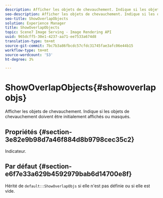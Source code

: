 ```yaml
---
description: Afficher les objets de chevauchement. Indique si les objets de chevauchement doivent être initialement affichés ou masqués.
seo-description: Afficher les objets de chevauchement. Indique si les objets de chevauchement doivent être initialement affichés ou masqués.
seo-title: ShowOverlapObjects
solution: Experience Manager
title: ShowOverlapObjects
topic: Scene7 Image Serving - Image Rendering API
uuid: 965dcff5-30e1-4237-aa71-ee7533a674d8
translation-type: tm+mt
source-git-commit: 7bc7b3a86fbcdc57cfdc31745fae3afc06e44b15
workflow-type: tm+mt
source-wordcount: '53'
ht-degree: 3%

---
```



# ShowOverlapObjects{#showoverlapobjs}

Afficher les objets de chevauchement. Indique si les objets de chevauchement doivent être initialement affichés ou masqués.

## Propriétés {#section-3e82e9b98d7a46f884d8b9798cec35c2}

Indicateur.

## Par défaut {#section-e6f7e33a629b4592979bab6d14700e8f}

Hérité de `default::ShowOverlapObjs` si elle n&#39;est pas définie ou si elle est vide.
